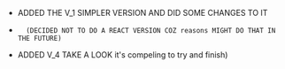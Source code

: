 - ADDED THE V_1 SIMPLER VERSION AND DID SOME CHANGES TO IT 
-       (DECIDED NOT TO DO A REACT VERSION COZ reasons MIGHT DO THAT IN THE FUTURE)
- ADDED V_4 TAKE A LOOK it's compeling to try and finish)
